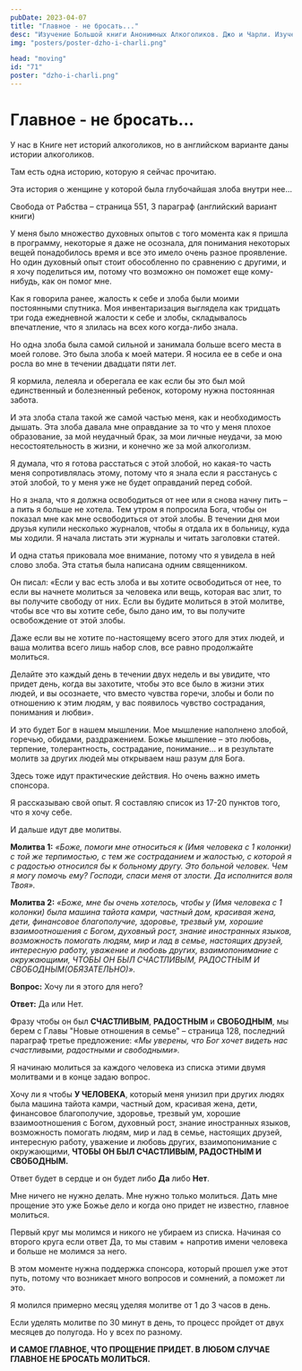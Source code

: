 ```yaml
---
pubDate: 2023-04-07
title: "Главное - не бросать..."
desc: "Изучение Большой книги Анонимных Алкоголиков. Джо и Чарли. Изучение БК. (070)"
img: "posters/poster-dzho-i-charli.png"

head: "moving"
id: "71"
poster: "dzho-i-charli.png"
---
```


# Главное - не бросать...

У нас в Книге нет историй алкоголиков, но в английском варианте даны истории алкоголиков.

Там есть одна историю, которую я сейчас прочитаю.

Эта история о женщине у которой была глубочайшая злоба внутри нее…

Свобода от Рабства – страница 551, 3 параграф (английский вариант книги)

У меня было множество духовных опытов с того момента как я пришла в программу, некоторые я даже не осознала, для понимания некоторых вещей понадобилось время и все это имело очень разное проявление. Но один духовный опыт стоит обособленно по сравнению с другими, и я хочу поделиться им, потому что возможно он поможет еще кому-нибудь, как он помог мне.

Как я говорила ранее, жалость к себе и злоба были моими постоянными спутника. Моя инвентаризация выглядела как тридцать три года ежедневной жалости к себе и злобы, складывалось впечатление, что я злилась на всех кого когда-либо знала.

Но одна злоба была самой сильной и занимала больше всего места в моей голове. Это была злоба к моей матери. Я носила ее в себе и она росла во мне в течении двадцати пяти лет.

Я кормила, лелеяла и оберегала ее как если бы это был мой единственный и болезненный ребенок, которому нужна постоянная забота.

И эта злоба стала такой же самой частью меня, как и необходимость дышать. Эта злоба давала мне оправдание за то что у меня плохое образование, за мой неудачный брак, за мои личные неудачи, за мою несостоятельность в жизни, и конечно же за мой алкоголизм.

Я думала, что я готова расстаться с этой злобой, но какая-то часть меня сопротивлялась этому, потому что я знала если я расстанусь с этой злобой, то у меня уже не будет оправданий перед собой.

Но я знала, что я должна освободиться от нее или я снова начну пить – а пить я больше не хотела. Тем утром я попросила Бога, чтобы он показал мне как мне освободиться от этой злобы. В течении дня мои друзья купили несколько журналов, чтобы я отдала их в больницу, куда мы ходили. Я начала листать эти журналы и читать заголовки статей.

И одна статья приковала мое внимание, потому что я увидела в ней слово злоба. Эта статья была написана одним священником.

Он писал: «Если у вас есть злоба и вы хотите освободиться от нее, то если вы начнете молиться за человека или вещь, которая вас злит, то вы получите свободу от них. Если вы будите молиться в этой молитве, чтобы все что вы хотите себе, было дано им, то вы получите освобождение от этой злобы.

Даже если вы не хотите по-настоящему всего этого для этих людей, и ваша молитва всего лишь набор слов, все равно продолжайте молиться.

Делайте это каждый день в течении двух недель и вы увидите, что придет день, когда вы захотите, чтобы это все было в жизни этих людей, и вы осознаете, что вместо чувства горечи, злобы и боли по отношению к этим людям, у вас появилось чувство сострадания, понимания и любви».

И это будет Бог в нашем мышлении. Мое мышление наполнено злобой, горечью, обидами, раздражением. Божье мышление – это любовь, терпение, толерантность, сострадание, понимание… и в результате молитв за других людей мы открываем наш разум для Бога.

Здесь тоже идут практические действия. Но очень важно иметь спонсора.

Я рассказываю свой опыт.
Я составляю список из 17-20 пунктов того, что я хочу себе.

И дальше идут две молитвы.

**Молитва 1:** _«Боже, помоги мне относиться к (Имя человека с 1 колонки) с той же терпимостью, с тем же состраданием и жалостью, с которой я с радостью относился бы к больному другу. Это больной человек. Чем я могу помочь ему? Господи, спаси меня от злости. Да исполнится воля Твоя»._

**Молитва 2:** _«Боже, мне бы очень хотелось, чтобы у (Имя человека с 1 колонки) была машина тайота камри, частный дом, красивая жена, дети, финансовое благополучие, здоровье, трезвый ум, хорошие взаимоотношения с Богом, духовный рост, знание иностранных языков, возможность помогать людям, мир и лад в семье, настоящих друзей, интересную работу, уважение и любовь других, взаимопонимание с окружающими, ЧТОБЫ ОН БЫЛ СЧАСТЛИВЫМ, РАДОСТНЫМ И СВОБОДНЫМ(ОБЯЗАТЕЛЬНО)»._

**Вопрос:** Хочу ли я этого для него?

**Ответ:** Да или Нет.

Фразу чтобы он был **СЧАСТЛИВЫМ**, **РАДОСТНЫМ** и **СВОБОДНЫМ**, мы берем с Главы "Новые отношения в семье" – страница 128, последний параграф третье предложение: _«Мы уверены, что Бог хочет видеть нас счастливыми, радостными и свободными»._

Я начинаю молиться за каждого человека из списка этими двумя молитвами и в конце задаю вопрос.

Хочу ли я чтобы **У ЧЕЛОВЕКА**, который меня унизил при других людях была машина тайота камри, частный дом, красивая жена, дети, финансовое благополучие, здоровье, трезвый ум, хорошие взаимоотношения с Богом, духовный рост, знание иностранных языков, возможность помогать людям, мир и лад в семье, настоящих друзей, интересную работу, уважение и любовь других, взаимопонимание с окружающими, **ЧТОБЫ ОН БЫЛ СЧАСТЛИВЫМ, РАДОСТНЫМ И СВОБОДНЫМ.**

Ответ будет в сердце и он будет либо **Да** либо **Нет**.

Мне ничего не нужно делать. Мне нужно только молиться. Дать мне прощение это уже Божье дело и когда оно придет не известно, главное молиться.

Первый круг мы молимся и никого не убираем из списка. Начиная со второго круга если ответ Да, то мы ставим + напротив имени человека и больше не молимся за него.

В этом моменте нужна поддержка спонсора, который прошел уже этот путь, потому что возникает много вопросов и сомнений, а поможет ли это.

Я молился примерно месяц уделяя молитве от 1 до 3 часов в день.

Если уделять молитве по 30 минут в день, то процесс пройдет от двух месяцев до полугода. Но у всех по разному.

**И САМОЕ ГЛАВНОЕ, ЧТО ПРОЩЕНИЕ ПРИДЕТ. В ЛЮБОМ СЛУЧАЕ ГЛАВНОЕ НЕ БРОСАТЬ МОЛИТЬСЯ.**
